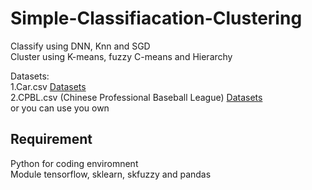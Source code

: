 # Simple-Classifiacation-Clustering
Classify using DNN, Knn and SGD <br>
Cluster using K-means, fuzzy C-means and Hierarchy<br>

Datasets:<br>
1.Car.csv [Datasets](https://archive.ics.uci.edu/ml/datasets/Car+Evaluation)<br>
2.CPBL.csv (Chinese Professional Baseball League) [Datasets](https://cpbl-plus.appspot.com/batting)
<br>
or you can use you own

## Requirement
Python for coding enviromnent<br>
Module tensorflow, sklearn, skfuzzy and pandas
